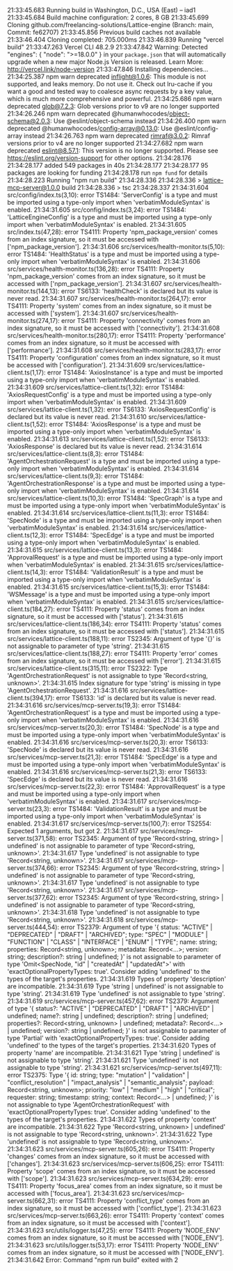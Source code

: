 21:33:45.683 Running build in Washington, D.C., USA (East) – iad1
21:33:45.684 Build machine configuration: 2 cores, 8 GB
21:33:45.699 Cloning github.com/freelancing-solutions/Lattice-engine (Branch: main, Commit: fe62707)
21:33:45.856 Previous build caches not available
21:33:46.404 Cloning completed: 705.000ms
21:33:46.839 Running "vercel build"
21:33:47.263 Vercel CLI 48.2.9
21:33:47.842 Warning: Detected "engines": { "node": ">=18.0.0" } in your `package.json` that will automatically upgrade when a new major Node.js Version is released. Learn More: http://vercel.link/node-version
21:33:47.846 Installing dependencies...
21:34:25.387 npm warn deprecated inflight@1.0.6: This module is not supported, and leaks memory. Do not use it. Check out lru-cache if you want a good and tested way to coalesce async requests by a key value, which is much more comprehensive and powerful.
21:34:25.686 npm warn deprecated glob@7.2.3: Glob versions prior to v9 are no longer supported
21:34:26.246 npm warn deprecated @humanwhocodes/object-schema@2.0.3: Use @eslint/object-schema instead
21:34:26.400 npm warn deprecated @humanwhocodes/config-array@0.13.0: Use @eslint/config-array instead
21:34:26.763 npm warn deprecated rimraf@3.0.2: Rimraf versions prior to v4 are no longer supported
21:34:27.682 npm warn deprecated eslint@8.57.1: This version is no longer supported. Please see https://eslint.org/version-support for other options.
21:34:28.176 
21:34:28.177 added 549 packages in 40s
21:34:28.177 
21:34:28.177 95 packages are looking for funding
21:34:28.178   run `npm fund` for details
21:34:28.223 Running "npm run build"
21:34:28.336 
21:34:28.336 > lattice-mcp-server@1.0.0 build
21:34:28.336 > tsc
21:34:28.337 
21:34:31.604 src/config/index.ts(3,10): error TS1484: 'ServerConfig' is a type and must be imported using a type-only import when 'verbatimModuleSyntax' is enabled.
21:34:31.605 src/config/index.ts(3,24): error TS1484: 'LatticeEngineConfig' is a type and must be imported using a type-only import when 'verbatimModuleSyntax' is enabled.
21:34:31.605 src/index.ts(47,28): error TS4111: Property 'npm_package_version' comes from an index signature, so it must be accessed with ['npm_package_version'].
21:34:31.606 src/services/health-monitor.ts(5,10): error TS1484: 'HealthStatus' is a type and must be imported using a type-only import when 'verbatimModuleSyntax' is enabled.
21:34:31.606 src/services/health-monitor.ts(136,28): error TS4111: Property 'npm_package_version' comes from an index signature, so it must be accessed with ['npm_package_version'].
21:34:31.607 src/services/health-monitor.ts(144,13): error TS6133: 'healthCheck' is declared but its value is never read.
21:34:31.607 src/services/health-monitor.ts(264,17): error TS4111: Property 'system' comes from an index signature, so it must be accessed with ['system'].
21:34:31.607 src/services/health-monitor.ts(274,17): error TS4111: Property 'connectivity' comes from an index signature, so it must be accessed with ['connectivity'].
21:34:31.608 src/services/health-monitor.ts(280,17): error TS4111: Property 'performance' comes from an index signature, so it must be accessed with ['performance'].
21:34:31.608 src/services/health-monitor.ts(283,17): error TS4111: Property 'configuration' comes from an index signature, so it must be accessed with ['configuration'].
21:34:31.609 src/services/lattice-client.ts(1,17): error TS1484: 'AxiosInstance' is a type and must be imported using a type-only import when 'verbatimModuleSyntax' is enabled.
21:34:31.609 src/services/lattice-client.ts(1,32): error TS1484: 'AxiosRequestConfig' is a type and must be imported using a type-only import when 'verbatimModuleSyntax' is enabled.
21:34:31.609 src/services/lattice-client.ts(1,32): error TS6133: 'AxiosRequestConfig' is declared but its value is never read.
21:34:31.610 src/services/lattice-client.ts(1,52): error TS1484: 'AxiosResponse' is a type and must be imported using a type-only import when 'verbatimModuleSyntax' is enabled.
21:34:31.613 src/services/lattice-client.ts(1,52): error TS6133: 'AxiosResponse' is declared but its value is never read.
21:34:31.614 src/services/lattice-client.ts(8,3): error TS1484: 'AgentOrchestrationRequest' is a type and must be imported using a type-only import when 'verbatimModuleSyntax' is enabled.
21:34:31.614 src/services/lattice-client.ts(9,3): error TS1484: 'AgentOrchestrationResponse' is a type and must be imported using a type-only import when 'verbatimModuleSyntax' is enabled.
21:34:31.614 src/services/lattice-client.ts(10,3): error TS1484: 'SpecGraph' is a type and must be imported using a type-only import when 'verbatimModuleSyntax' is enabled.
21:34:31.614 src/services/lattice-client.ts(11,3): error TS1484: 'SpecNode' is a type and must be imported using a type-only import when 'verbatimModuleSyntax' is enabled.
21:34:31.614 src/services/lattice-client.ts(12,3): error TS1484: 'SpecEdge' is a type and must be imported using a type-only import when 'verbatimModuleSyntax' is enabled.
21:34:31.615 src/services/lattice-client.ts(13,3): error TS1484: 'ApprovalRequest' is a type and must be imported using a type-only import when 'verbatimModuleSyntax' is enabled.
21:34:31.615 src/services/lattice-client.ts(14,3): error TS1484: 'ValidationResult' is a type and must be imported using a type-only import when 'verbatimModuleSyntax' is enabled.
21:34:31.615 src/services/lattice-client.ts(15,3): error TS1484: 'WSMessage' is a type and must be imported using a type-only import when 'verbatimModuleSyntax' is enabled.
21:34:31.615 src/services/lattice-client.ts(184,27): error TS4111: Property 'status' comes from an index signature, so it must be accessed with ['status'].
21:34:31.615 src/services/lattice-client.ts(186,34): error TS4111: Property 'status' comes from an index signature, so it must be accessed with ['status'].
21:34:31.615 src/services/lattice-client.ts(188,11): error TS2345: Argument of type '{}' is not assignable to parameter of type 'string'.
21:34:31.615 src/services/lattice-client.ts(188,27): error TS4111: Property 'error' comes from an index signature, so it must be accessed with ['error'].
21:34:31.615 src/services/lattice-client.ts(315,11): error TS2322: Type 'AgentOrchestrationRequest' is not assignable to type 'Record<string, unknown>'.
21:34:31.615   Index signature for type 'string' is missing in type 'AgentOrchestrationRequest'.
21:34:31.616 src/services/lattice-client.ts(394,17): error TS6133: 'id' is declared but its value is never read.
21:34:31.616 src/services/mcp-server.ts(19,3): error TS1484: 'AgentOrchestrationRequest' is a type and must be imported using a type-only import when 'verbatimModuleSyntax' is enabled.
21:34:31.616 src/services/mcp-server.ts(20,3): error TS1484: 'SpecNode' is a type and must be imported using a type-only import when 'verbatimModuleSyntax' is enabled.
21:34:31.616 src/services/mcp-server.ts(20,3): error TS6133: 'SpecNode' is declared but its value is never read.
21:34:31.616 src/services/mcp-server.ts(21,3): error TS1484: 'SpecEdge' is a type and must be imported using a type-only import when 'verbatimModuleSyntax' is enabled.
21:34:31.616 src/services/mcp-server.ts(21,3): error TS6133: 'SpecEdge' is declared but its value is never read.
21:34:31.616 src/services/mcp-server.ts(22,3): error TS1484: 'ApprovalRequest' is a type and must be imported using a type-only import when 'verbatimModuleSyntax' is enabled.
21:34:31.617 src/services/mcp-server.ts(23,3): error TS1484: 'ValidationResult' is a type and must be imported using a type-only import when 'verbatimModuleSyntax' is enabled.
21:34:31.617 src/services/mcp-server.ts(100,7): error TS2554: Expected 1 arguments, but got 2.
21:34:31.617 src/services/mcp-server.ts(371,58): error TS2345: Argument of type 'Record<string, string> | undefined' is not assignable to parameter of type 'Record<string, unknown>'.
21:34:31.617   Type 'undefined' is not assignable to type 'Record<string, unknown>'.
21:34:31.617 src/services/mcp-server.ts(374,66): error TS2345: Argument of type 'Record<string, string> | undefined' is not assignable to parameter of type 'Record<string, unknown>'.
21:34:31.617   Type 'undefined' is not assignable to type 'Record<string, unknown>'.
21:34:31.617 src/services/mcp-server.ts(377,62): error TS2345: Argument of type 'Record<string, string> | undefined' is not assignable to parameter of type 'Record<string, unknown>'.
21:34:31.618   Type 'undefined' is not assignable to type 'Record<string, unknown>'.
21:34:31.618 src/services/mcp-server.ts(444,54): error TS2379: Argument of type '{ status: "ACTIVE" | "DEPRECATED" | "DRAFT" | "ARCHIVED"; type: "SPEC" | "MODULE" | "FUNCTION" | "CLASS" | "INTERFACE" | "ENUM" | "TYPE"; name: string; properties: Record<string, unknown>; metadata: Record<...>; version: string; description?: string | undefined; }' is not assignable to parameter of type 'Omit<SpecNode, "id" | "createdAt" | "updatedAt">' with 'exactOptionalPropertyTypes: true'. Consider adding 'undefined' to the types of the target's properties.
21:34:31.619   Types of property 'description' are incompatible.
21:34:31.619     Type 'string | undefined' is not assignable to type 'string'.
21:34:31.619       Type 'undefined' is not assignable to type 'string'.
21:34:31.619 src/services/mcp-server.ts(457,62): error TS2379: Argument of type '{ status?: "ACTIVE" | "DEPRECATED" | "DRAFT" | "ARCHIVED" | undefined; name?: string | undefined; description?: string | undefined; properties?: Record<string, unknown> | undefined; metadata?: Record<...> | undefined; version?: string | undefined; }' is not assignable to parameter of type 'Partial<SpecNode>' with 'exactOptionalPropertyTypes: true'. Consider adding 'undefined' to the types of the target's properties.
21:34:31.620   Types of property 'name' are incompatible.
21:34:31.621     Type 'string | undefined' is not assignable to type 'string'.
21:34:31.621       Type 'undefined' is not assignable to type 'string'.
21:34:31.621 src/services/mcp-server.ts(497,11): error TS2375: Type '{ id: string; type: "mutation" | "validation" | "conflict_resolution" | "impact_analysis" | "semantic_analysis"; payload: Record<string, unknown>; priority: "low" | "medium" | "high" | "critical"; requester: string; timestamp: string; context: Record<...> | undefined; }' is not assignable to type 'AgentOrchestrationRequest' with 'exactOptionalPropertyTypes: true'. Consider adding 'undefined' to the types of the target's properties.
21:34:31.622   Types of property 'context' are incompatible.
21:34:31.622     Type 'Record<string, unknown> | undefined' is not assignable to type 'Record<string, unknown>'.
21:34:31.622       Type 'undefined' is not assignable to type 'Record<string, unknown>'.
21:34:31.623 src/services/mcp-server.ts(605,26): error TS4111: Property 'changes' comes from an index signature, so it must be accessed with ['changes'].
21:34:31.623 src/services/mcp-server.ts(606,25): error TS4111: Property 'scope' comes from an index signature, so it must be accessed with ['scope'].
21:34:31.623 src/services/mcp-server.ts(634,29): error TS4111: Property 'focus_area' comes from an index signature, so it must be accessed with ['focus_area'].
21:34:31.623 src/services/mcp-server.ts(662,31): error TS4111: Property 'conflict_type' comes from an index signature, so it must be accessed with ['conflict_type'].
21:34:31.623 src/services/mcp-server.ts(663,26): error TS4111: Property 'context' comes from an index signature, so it must be accessed with ['context'].
21:34:31.623 src/utils/logger.ts(47,25): error TS4111: Property 'NODE_ENV' comes from an index signature, so it must be accessed with ['NODE_ENV'].
21:34:31.623 src/utils/logger.ts(53,17): error TS4111: Property 'NODE_ENV' comes from an index signature, so it must be accessed with ['NODE_ENV'].
21:34:31.642 Error: Command "npm run build" exited with 2
